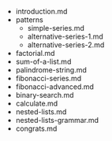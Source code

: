 - introduction.md
- patterns
    - simple-series.md
    - alternative-series-1.md
    - alternative-series-2.md
- factorial.md
- sum-of-a-list.md
- palindrome-string.md
- fibonacci-series.md
- fibonacci-advanced.md
- binary-search.md
- calculate.md
- nested-lists.md
- nested-lists-grammar.md
- congrats.md